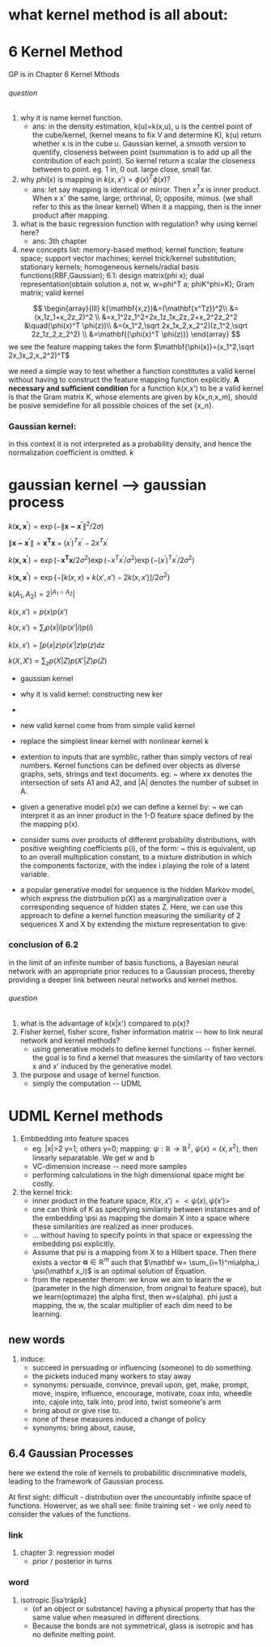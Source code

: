 # what kernel method is all about:


# 6 Kernel Method
GP is in Chapter 6 Kernel Mthods

###### question
1. why it is name kernel function.
   - ans: in the density estimation, k(u)=k(x,u), u is the centrel point of the cube/kernel, (kernel means to fix V and determine K), k(u) return whether x is in the cube u. Gaussian kernel, a smooth version to quentify, closeness between point (summation is to add up all the contribution of each point). So kernel  return a scalar the closeness between to point. eg. 1 in, 0 out.  large close, small far.  
1. why $phi(x)$ is mapping in $k(x,x')=\phi(x)^T\phi(x)$?
    - ans: let say mapping is identical or mirror. Then $x^T x$ is inner product. When x x' the same, large; orthrinal, 0; opposite, mimus. (we shall refer to this as the linear kernel) When it a mapping, then is the inner product after mapping. 
1. what is the basic regression function with regulation? why using kernel here?
    - ans: 3th chapter
1. new concepts list: memory-based method; kernel function; feature space; support vector machines; kernel trick/kernel substitution; stationary kernels; homogeneous kernels/radial basis functions(RBF,Gaussian);  6.1: design matrix(phi x); dual representation(obtain solution a, not w, w=phi^T a; phiK^phi=K); Gram matrix; valid kernel

$$ 
\begin{array}{lll}
    k(\mathbf{x,z})&=(\mathbf{x^Tz})^2\\
    &=(x_1z_1+x_2z_2)^2 \\
    &=x_1^2z_1^2+2x_1z_1x_2z_2+x_2^2z_2^2 &\quad(\phi(x)^T \phi(z))\\
    &=(x_1^2,\sqrt 2x_1x_2,x_2^2)(z_1^2,\sqrt 2z_1z_2,z_2^2) \\
    &=\mathbf{(\phi(x)^T \phi(z))}
\end{array} 
$$
we see the feature mapping takes the form $\mathbf{\phi(x)}=(x_1^2,\sqrt 2x_1x_2,x_2^2)^T$

we need a simple way to test whether a function constitutes a valid kernel without having to construct the feature mapping function explicitly.  **A necessary and sufficient condition** for a function k(x,x') to be a valid kernel is that the Gram matrix K, whose elements are given by k(x_n,x_m), should be posive semidefine for all possible choices of the set {x_n}.

### Gaussian kernel:
in this context it is not interpreted as a probability density, and hence the normalization coefficient is omitted. $k$


# gaussian kernel --> gaussian process

$k(\mathbf{x,x^\prime})=\exp(-\|\mathbf{x-x^\prime}\|^2/2\sigma)$

$\|\mathbf{x-x^\prime}\|=\mathbf{x^Tx}+(x^\prime)^T x^\prime-2x^T x^\prime$

$k(\mathbf{x,x^\prime})=\exp(-\mathbf{x^Tx}/2\sigma^2)\exp(-x^T x^\prime/\sigma^2)\exp(-(x^\prime)^T x^\prime/2\sigma^2)$

$k(\mathbf{x,x^\prime})=\exp\{-[k(x,x)+k(x',x')-2k(x,x')]/2\sigma^2\}$


$k(A_1, A_2)=2^{|A_1 \cap A_2}|$


$k(x,x')=p(x)p(x')$

$k(x,x')=\sum_i p(x|i)p(x'|i)p(i)$

$k(x,x')=\int p(x|z)p(x'|z)p(z)dz$

$k(X,X')=\sum_z p(X|Z)p(X'|Z)p(Z)$



- gaussian kernel
- why it is valid kernel: constructing new ker
- 
- new valid kernel come from from simple valid kernel

- replace the simplest linear kernel with nonlinear kernel k
- extention to inputs that are symblic, rather than simply vectors of real numbers. Kernel functions can be defined over objects as diverse graphs, sets, strings and text documents. eg: ~ where xx denotes the intersection of sets A1 and A2, and |A| denotes the number of subset in A.
- given a generative model p(x) we can define a kernel by: ~ we can interpret it as an inner product in the 1-D feature space defined by the the mapping p(x). 
- consider sums over products of different probability distributions, with positive weighting coefficients p(i), of the form: ~ this is equivalent, up to an overall multiplication constant, to a mixture distribution in which the components factorize, with the index i playing the role of a latent variable.
- a popular generative model for sequence is the hidden Markov model, which express the distrbution p(X) as a marginalization over a corresponding sequence of hidden states Z. Here, we can use this approach to define a kernel function measuring the similiarity of 2 sequences X and X by extending the mixture representation to give:


### conclusion of 6.2
in the limit of an infinite number of basis functions, a Bayesian neural network with an appropriate prior reduces to a Gaussian process, thereby providing a deeper link between neural networks and kernel methos. 

###### question
1. what is the advantage of k(x|x') compared to p(x)? 
2. Fisher kernel, fisher score, fisher information matrix -- how to link neural network and kernel methods?
   - using generative models to define kernel functions -- fisher kernel.  the goal is to find a kernel that measures the similarity of two vectors x and x' induced by the generative model.   
3. the purpose and usage of kernel function. 
   - simply the computation  -- UDML

# UDML Kernel methods
1. Embbedding into feature spaces
   - eg. |x|>2 y=1; others y=0; mapping: $\psi:\mathbb {R \to R^2}$, $\psi(x)=(x,x^2)$, then linearly separatable. We get w and b
   - VC-dimension increase -- need more samples
   - performing calculations in the high dimensional space might be costly.
2. the kernel trick:
   - inner product in the feature space, $K(x,x')=<\psi(x),\psi(x')>$
   - one can think of K as specifying similarity between instances and of the embedding \psi as mapping the domain X into a space where these similarities are realized as inner produces.
   - ... without having to specify points in that space or expressing the embedding psi explicitly.
   - Assume that psi is a mapping from X to a Hilbert space. Then there exists a vector $\mathbf\alpha\in\mathbb R^m$ such that $\mathbf w= \sum_{i=1}^m\alpha_i \psi(\mathbf x_i)$ is an optimal solution of Equation. 
   - from the repesenter therom: we know we aim to learn the w (parameter in the high dimension, from orignal to feature space), but we learn(optimaze) the alpha first, then w=s(alpha).  phi just a mapping, the w, the scalar multiplier of each dim need to be learning.

## new words 
1. induce: 
    - succeed in persuading or influencing (someone) to do something.
    - the pickets induced many workers to stay away
    - synonyms: persuade, convince, prevail upon, get, make, prompt, move, inspire, influence, encourage, motivate, coax into, wheedle into, cajole into, talk into, prod into, twist someone's arm
    - bring about or give rise to.
    - none of these measures induced a change of policy
    - synonyms: bring about, cause,

## 6.4 Gaussian Processes
here we extend the role of kernels to probabilitic discriminative models, leading to the framework of Gaussian process.

At first sight: difficult - distribution over the uncountably infinite space of functions. Howerver, as we shall see: finite training set - we only need to consider the values of the functions.


### link 
1. chapter 3: regression model
    - prior / posterior in turns
### word
1. isotropic  [īsəˈträpik]
    - (of an object or substance) having a physical property that has the same value when measured in different directions.
    - Because the bonds are not symmetrical, glass is isotropic and has no definite melting point.